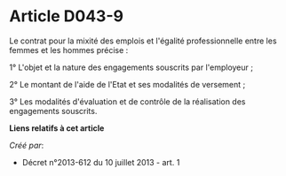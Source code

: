 # Article D043-9

Le contrat pour la mixité des emplois et l'égalité professionnelle entre les femmes et les hommes précise :

1° L'objet et la nature des engagements souscrits par l'employeur ;

2° Le montant de l'aide de l'Etat et ses modalités de versement ;

3° Les modalités d'évaluation et de contrôle de la réalisation des engagements souscrits.

**Liens relatifs à cet article**

_Créé par_:

  - Décret n°2013-612 du 10 juillet 2013 - art. 1
